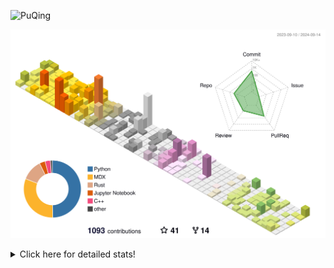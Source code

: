 ![PuQing](https://user-images.githubusercontent.com/27223114/171565019-9a56fae6-b08b-421f-99db-7e830da42371.png)

![](./profile-3d-contrib/profile-season-animate.svg)

<details>
<summary>Click here for detailed stats!</summary>

<!--START_SECTION:waka-->
![Lines of code](https://img.shields.io/badge/From%20Hello%20World%20I%27ve%20Written-1.4%20million%20lines%20of%20code-blue)

**🐱 My GitHub Data** 

> 📦 401.6 kB Used in GitHub's Storage 
 > 
> 🏆 505 Contributions in the Year 2024
 > 
> 🚫 Not Opted to Hire
 > 
> 📜 55 Public Repositories 
 > 
> 🔑 29 Private Repositories 
 > 
**I'm an Early 🐤** 

```text
🌞 Morning                449 commits         █░░░░░░░░░░░░░░░░░░░░░░░░   05.84 % 
🌆 Daytime                3454 commits        ███████████░░░░░░░░░░░░░░   44.89 % 
🌃 Evening                1772 commits        ██████░░░░░░░░░░░░░░░░░░░   23.03 % 
🌙 Night                  2019 commits        ███████░░░░░░░░░░░░░░░░░░   26.24 % 
```


📊 **This Week I Spent My Time On** 

```text
💬 Programming Languages: 
Browsing                 12 hrs 13 mins      ████████░░░░░░░░░░░░░░░░░   30.45 % 
GitHubing                5 hrs 16 mins       ███░░░░░░░░░░░░░░░░░░░░░░   13.16 % 
C++                      4 hrs 18 mins       ███░░░░░░░░░░░░░░░░░░░░░░   10.74 % 
Python                   3 hrs 38 mins       ██░░░░░░░░░░░░░░░░░░░░░░░   09.08 % 
Searching                2 hrs 44 mins       ██░░░░░░░░░░░░░░░░░░░░░░░   06.85 % 

🔥 Editors: 
Chrome                   23 hrs 39 mins      ███████████████░░░░░░░░░░   58.98 % 
VS Code                  13 hrs 19 mins      ████████░░░░░░░░░░░░░░░░░   33.20 % 
fish                     2 hrs 14 mins       █░░░░░░░░░░░░░░░░░░░░░░░░   05.58 % 
Obsidian                 53 mins             █░░░░░░░░░░░░░░░░░░░░░░░░   02.23 % 

💻 Operating System: 
Mac                      26 hrs 53 mins      █████████████████░░░░░░░░   67.04 % 
WSL                      12 hrs 50 mins      ████████░░░░░░░░░░░░░░░░░   32.01 % 
Linux                    22 mins             ░░░░░░░░░░░░░░░░░░░░░░░░░   00.95 % 
```


<!--END_SECTION:waka-->
</details>
